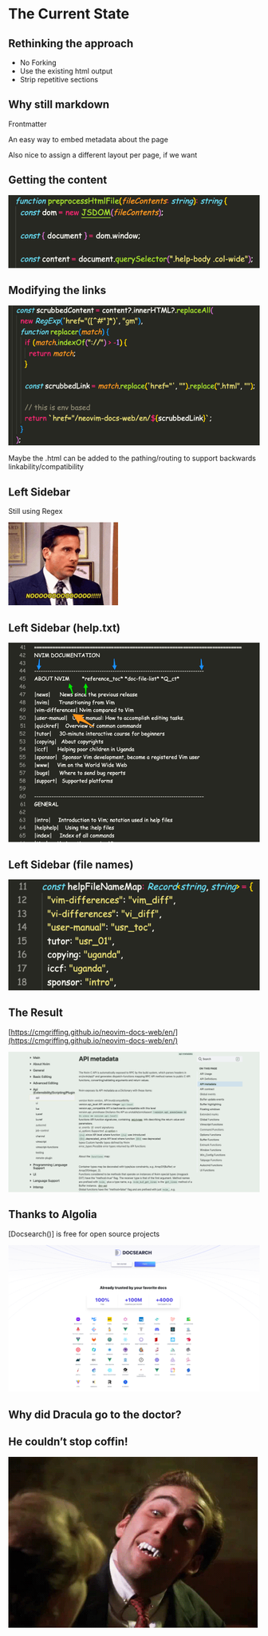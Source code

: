 # The Current State

## Rethinking the approach

- No Forking
- Use the existing html output
- Strip repetitive sections

## Why still markdown

Frontmatter

<div class="notes">
An easy way to embed metadata about the page

Also nice to assign a different layout per page, if we want

</div>

## Getting the content

![](./assets/current-copy-content.png)

## Modifying the links

![](./assets/current-links.png)

<div class="notes">
Maybe the .html can be added to the pathing/routing to support backwards linkability/compatibility
</div>

## Left Sidebar

Still using Regex

![](./assets/nooo.gif)

## Left Sidebar (help.txt)

![](./assets/help_txt.png)

## Left Sidebar (file names)

![](./assets/help-file_map.png)

## The Result

[https://cmgriffing.github.io/neovim-docs-web/en/](https://cmgriffing.github.io/neovim-docs-web/en/)

![](./assets/current-state.png)

## Thanks to Algolia

[Docsearch()] is free for open source projects

![](./assets/docsearch.png)

## Why did Dracula go to the doctor?

## He couldn’t stop coffin!

![](./assets/vampire.gif)
